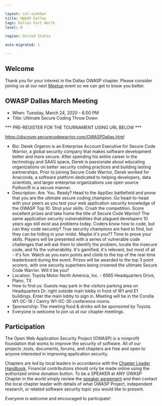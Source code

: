 ```yaml
---

layout: col-sidebar
title: OWASP Dallas
tags: Dallas Fort Worth
level: 0

region: United States

auto-migrated: 1

---
```


## Welcome
Thank you for your interest in the Dallas OWASP chapter. Please consider joining us at our next [Meetup](https://www.meetup.com/Dallas-The-Open-Web-Application-Security-Project-Meetup/) event so we can get to know you better.

## OWASP Dallas March Meeting
- When:  Tuesday, March 24, 2020 - 6:00 PM
- Title:  Ultimate Secure Coding Throw Down

*** PRE-REGISTER FOR THE TOURNAMENT USING URL BELOW ***

https://discover.securecodewarrior.com/OWASPDallas.html
- Bio:  Derek Orgeron is an Enterprise Account Executive for Secure Code Warrior, a global security company that makes software development better and more secure. After spending his entire career in the technology and SAAS space, Derek is passionate about educating organizations on better security coding practices and building lasting partnerships. Prior to joining Secure Code Warrior, Derek worked for Anaconda, a software platform dedicated to helping developers, data scientists, and larger enterprise organizations use open source Python/R in a secure manner.
- Description:  Are. You. Ready? Head to the AppSec battlefield and prove that you are the ultimate secure coding champion. Go head-to-head with your peers as you test your web application security knowledge of the OWASP Top 10. Strut your skills. Crush the competition. Score excellent prizes and take home the title of Secure Code Warrior! The same application security vulnerabilities that plagued developers 10 years ago still exist asa problems today. Coders know how to code, but can they code securely? True security champions are hard to find, but they can be hiding in your midst. Maybe it's you?? Time to prove your skills. Players will be presented with a series of vulnerable code challenges that will ask them to identify the problem, locate the insecure code, and fix the vulnerability. It's gamified, it's relevant, but most of all - it's fun. Watch as you earn points and climb to the top of the real-time leaderboard during the event. Prizes will be awarded to the top 3 point scorers, with one security superhero being crowned the ultimate Secure Code Warrior. Will it be you?
- Location:  Toyota Motor North America, Inc. - 6565 Headquarters Drive, Plano, TX
- How to find us:  Guests may park in the visitors parking area on Headquarters Dr. right outside main lobby in front of W1 and E1 buildings. Enter the main lobby to sign in. Meeting will be in the Corolla W1-0C-18 / Camry W1-0C-30 conference rooms.
- Sponsorship:  The meeting food & drinks will be sponsored by Toyota.
- Everyone is welcome to join us at our chapter meetings.

## Participation
The Open Web Application Security Project (OWASP) is a nonprofit foundation that works to improve the security of software. All of our projects ,tools, documents, forums, and chapters are free and open to anyone interested in improving application security. 

Chapters are led by local leaders in accordance with the [Chapter Leader Handbook](/www-policy/rules-of-procedure/chapter-handbook). Financial contributions should only be made online using the authorized online donation button. To be a SPEAKER at ANY OWASP Chapter in the world simply review the [speaker agreement](/www-policy/speaker-agreement) and then contact the local chapter leader with details of what OWASP Project, independent research, or related software security topic you would like to present.

Everyone is welcome and encouraged to participate!

<!-- Standard Chapter Page Template
This is an example of a Project or Chapter page.
Please change these items to indicate the actual information you wish to present. In addition to this information, the 'front-matter' above the text should be modified to reflect your actual information.  An explanation of each of the front-matter items is below:

{front matter for this file}

```
- layout: This is the layout used by project and chapter pages.  You should leave this value as col-sidebar
- title: This is the title of your project or chapter page, usually the name.  For example, OWASP Zed Attack Proxy or OWASP Baltimore
- tags: This is a space-delimited list of tags you associate with your project or chapter.  If you are using tabs, at least one of these tags should be unique in order to be used in the tabs files (an example tab is included in this repo) 
- region: This is the region you are in according to our data
```
```
{copy for this file (index.md)}
Replace the text above the commented area with your information in the format below:

```
{info.md}

This separate file is where you should place links to your Google Group and Meetup page. It will be automatically rendered in the column sidebar.

{leaders.md}

Another separate file that should simply include each leaders name with mailto link as a list. It will also be automatically rendered in the column sidebar.

-->
